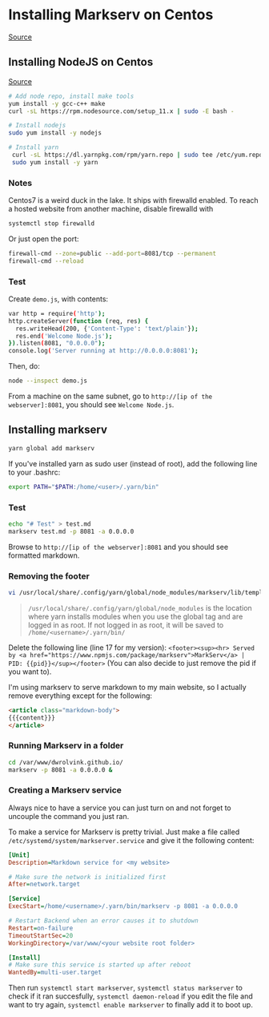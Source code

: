 # Installing Markserv on Centos
[Source](https://github.com/markserv/markserv)

## Installing NodeJS on Centos
[Source](https://tecadmin.net/install-latest-nodejs-and-npm-on-centos/)

```bash
# Add node repo, install make tools
yum install -y gcc-c++ make
curl -sL https://rpm.nodesource.com/setup_11.x | sudo -E bash -

# Install nodejs
sudo yum install -y nodejs

# Install yarn
 curl -sL https://dl.yarnpkg.com/rpm/yarn.repo | sudo tee /etc/yum.repos.d/yarn.repo
 sudo yum install -y yarn
```

### Notes
Centos7 is a weird duck in the lake. It ships with firewalld enabled. To reach a hosted website from another machine, disable firewalld with
```bash
systemctl stop firewalld
```

Or just open the port:
```bash
firewall-cmd --zone=public --add-port=8081/tcp --permanent
firewall-cmd --reload
```

### Test
Create `demo.js`, with contents:
```bash
var http = require('http');
http.createServer(function (req, res) {
  res.writeHead(200, {'Content-Type': 'text/plain'});
  res.end('Welcome Node.js');
}).listen(8081, "0.0.0.0");
console.log('Server running at http://0.0.0.0:8081');
```
Then, do:
```bash
node --inspect demo.js
```
From a machine on the same subnet, go to `http://[ip of the webserver]:8081`, you should see `Welcome Node.js`.

## Installing markserv
```bash
yarn global add markserv
```

If you've installed yarn as sudo user (instead of root), add the following line to your .bashrc:
```bash
export PATH="$PATH:/home/<user>/.yarn/bin" 
```

### Test
```bash
echo "# Test" > test.md
markserv test.md -p 8081 -a 0.0.0.0 
```
Browse to `http://[ip of the webserver]:8081` and you should see formatted markdown.

### Removing the footer
```bash
vi /usr/local/share/.config/yarn/global/node_modules/markserv/lib/templates/markdown.html
```
> `/usr/local/share/.config/yarn/global/node_modules` is the location where yarn installs modules when you use the global tag and are logged in as root. If not logged in as root, it will be saved to `/home/<username>/.yarn/bin/`

Delete the following line (line 17 for my version): `<footer><sup><hr> Served by <a href="https://www.npmjs.com/package/markserv">MarkServ</a> | PID: {{pid}}</sup></footer>` (You can also decide to just remove the pid if you want to).

I'm using markserv to serve markdown to my main website, so I actually remove everything except for the following:
```html
<article class="markdown-body">
{{{content}}}
</article>
```

### Running Markserv in a folder
```bash
cd /var/www/dwrolvink.github.io/
markserv -p 8081 -a 0.0.0.0 &
```

### Creating a Markserv service
Always nice to have a service you can just turn on and not forget to uncouple the command you just ran.

To make a service for Markserv is pretty trivial. Just make a file called `/etc/systemd/system/markserver.service`
and give it the following content:
```ini
[Unit]
Description=Markdown service for <my website>

# Make sure the network is initialized first
After=network.target

[Service]
ExecStart=/home/<username>/.yarn/bin/markserv -p 8081 -a 0.0.0.0

# Restart Backend when an error causes it to shutdown
Restart=on-failure
TimeoutStartSec=20
WorkingDirectory=/var/www/<your website root folder>

[Install]
# Make sure this service is started up after reboot
WantedBy=multi-user.target
```

Then run `systemctl start markserver`, `systemctl status markserver` to check if it ran succesfully, `systemctl daemon-reload` if you edit the file and want to try again, `systemctl enable markserver` to finally add it to boot up.
